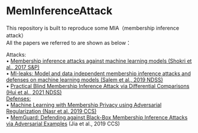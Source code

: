 # MemInferenceAttack

This repository is built to reproduce some MIA（membership inference attack）<br>
All the papers we referred to are shown as below：<br>

Attacks: <br>
•	[Membership inference attacks against machine learning models (Shokri et al., 2017 S&P)](https://ieeexplore.ieee.org/stamp/stamp.jsp?arnumber=7958568)<br>
•	[Ml-leaks: Model and data independent membership inference attacks and defenses on machine learning models (Salem et al., 2019 NDSS)](https://www.ndss-symposium.org/wp-content/uploads/2019/02/ndss2019_03A-1_Salem_paper.pdf) <br>
•	[Practical Blind Membership Inference Attack via Differential Comparisons (Hui et al., 2021 NDSS) <br>
Defenses:](https://arxiv.org/abs/2101.01341) <br>
•	[Machine Learning with Membership Privacy using Adversarial Regularization (Nasr et al. 2019 CCS)](https://dl.acm.org/doi/pdf/10.1145/3243734.3243855) <br>
•	[MemGuard: Defending against Black-Box Membership Inference Attacks via Adversarial Examples](https://arxiv.org/abs/1909.10594) (Jia et al., 2019 CCS)
